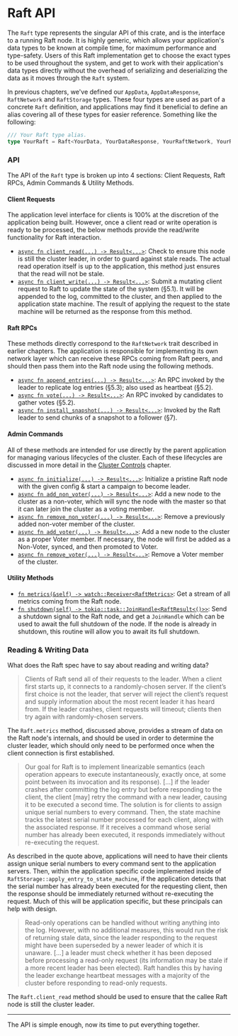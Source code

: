 # Raft API

The `Raft` type represents the singular API of this crate, and is the interface to a running Raft node. It is highly generic, which allows your application's data types to be known at compile time, for maximum performance and type-safety. Users of this Raft implementation get to choose the exact types to be used throughout the system, and get to work with their application's data types directly without the overhead of serializing and deserializing the data as it moves through the `Raft` system.

In previous chapters, we've defined our `AppData`, `AppDataResponse`, `RaftNetwork` and `RaftStorage` types. These four types are used as part of a concrete `Raft` definition, and applications may find it beneficial to define an alias covering all of these types for easier reference. Something like the following:

```rust
/// Your Raft type alias.
type YourRaft = Raft<YourData, YourDataResponse, YourRaftNetwork, YourRaftStorage>;
```

### API

The API of the `Raft` type is broken up into 4 sections: Client Requests, Raft RPCs, Admin Commands & Utility Methods.

#### Client Requests

The application level interface for clients is 100% at the discretion of the application being built. However, once a client read or write operation is ready to be processed, the below methods provide the read/write functionality for Raft interaction.

- [`async fn client_read(...) -> Result<...>`](https://docs.rs/agreed/latest/agreed/raft/struct.Raft.html#method.client_read): Check to ensure this node is still the cluster leader, in order to guard against stale reads. The actual read operation itself is up to the application, this method just ensures that the read will not be stale.
- [`async fn client_write(...) -> Result<...>`](https://docs.rs/agreed/latest/agreed/raft/struct.Raft.html#method.client_write): Submit a mutating client request to Raft to update the state of the system (§5.1). It will be appended to the log, committed to the cluster, and then applied to the application state machine. The result of applying the request to the state machine will be returned as the response from this method.

#### Raft RPCs

These methods directly correspond to the `RaftNetwork` trait described in earlier chapters. The application is responsible for implementing its own network layer which can receive these RPCs coming from Raft peers, and should then pass them into the Raft node using the following methods.

- [`async fn append_entries(...) -> Result<...>`](https://docs.rs/agreed/latest/agreed/raft/struct.Raft.html#method.append_entries): An RPC invoked by the leader to replicate log entries (§5.3); also used as heartbeat (§5.2).
- [`async fn vote(...) -> Result<...>`](https://docs.rs/agreed/latest/agreed/raft/struct.Raft.html#method.vote): An RPC invoked by candidates to gather votes (§5.2).
- [`async fn install_snapshot(...) -> Result<...>`](https://docs.rs/agreed/latest/agreed/raft/struct.Raft.html#method.install_snapshot): Invoked by the Raft leader to send chunks of a snapshot to a follower (§7).

#### Admin Commands

All of these methods are intended for use directly by the parent application for managing various lifecycles of the cluster. Each of these lifecycles are discussed in more detail in the [Cluster Controls](https://nlv8.github.io/agreed/cluster-controls.html) chapter.

- [`async fn initialize(...) -> Result<...>`](https://docs.rs/agreed/latest/agreed/raft/struct.Raft.html#method.initialize): Initialize a pristine Raft node with the given config & start a campaign to become leader.
- [`async fn add_non_voter(...) -> Result<...>`](https://docs.rs/agreed/latest/agreed/raft/struct.Raft.html#method.add_non_voter): Add a new node to the cluster as a non-voter, which will sync the node with the master so that it can later join the cluster as a voting member.
- [`async fn remove_non_voter(...) -> Result<...>`](https://docs.rs/agreed/latest/agreed/raft/struct.Raft.html#method.remove_non_voter): Remove a previously added non-voter member of the cluster.
- [`async fn add_voter(...) -> Result<...>`](https://docs.rs/agreed/latest/agreed/raft/struct.Raft.html#method.add_voter): Add a new node to the cluster as a proper Voter member. If necessary, the node will first be added as a Non-Voter, synced, and then promoted to Voter.
- [`async fn remove_voter(...) -> Result<...>`](https://docs.rs/agreed/latest/agreed/raft/struct.Raft.html#method.remove_voter): Remove a Voter member of the cluster.

#### Utility Methods

- [`fn metrics(&self) -> watch::Receiver<RaftMetrics>`](https://docs.rs/agreed/latest/agreed/raft/struct.Raft.html#method.metrics): Get a stream of all metrics coming from the Raft node.
- [`fn shutdown(self) -> tokio::task::JoinHandle<RaftResult<()>>`](https://docs.rs/agreed/latest/agreed/raft/struct.Raft.html#method.shutdown): Send a shutdown signal to the Raft node, and get a `JoinHandle` which can be used to await the full shutdown of the node. If the node is already in shutdown, this routine will allow you to await its full shutdown.

### Reading & Writing Data

What does the Raft spec have to say about reading and writing data?

> Clients of Raft send all of their requests to the leader. When a client first starts up, it connects to a randomly-chosen server. If the client’s first choice is not the leader, that server will reject the client’s request and supply information about the most recent leader it has heard from. If the leader crashes, client requests will timeout; clients then try again with randomly-chosen servers.

The `Raft.metrics` method, discussed above, provides a stream of data on the Raft node's internals, and should be used in order to determine the cluster leader, which should only need to be performed once when the client connection is first established.

> Our goal for Raft is to implement linearizable semantics (each operation appears to execute instantaneously, exactly once, at some point between its invocation and its response). [...] if the leader crashes after committing the log entry but before responding to the client, the client [may] retry the command with a new leader, causing it to be executed a second time. The solution is for clients to assign unique serial numbers to every command. Then, the state machine tracks the latest serial number processed for each client, along with the associated response. If it receives a command whose serial number has already been executed, it responds immediately without re-executing the request.

As described in the quote above, applications will need to have their clients assign unique serial numbers to every command sent to the application servers. Then, within the application specific code implemented inside of `RaftStorage::apply_entry_to_state_machine`, if the application detects that the serial number has already been executed for the requesting client, then the response should be immediately returned without re-executing the request. Much of this will be application specific, but these principals can help with design.

> Read-only operations can be handled without writing anything into the log. However, with no additional measures, this would run the risk of returning stale data, since the leader responding to the request might have been superseded by a newer leader of which it is unaware. [...] a leader must check whether it has been deposed before processing a read-only request (its information may be stale if a more recent leader has been elected). Raft handles this by having the leader exchange heartbeat messages with a majority of the cluster before responding to read-only requests.

The `Raft.client_read` method should be used to ensure that the callee Raft node is still the cluster leader.

----

The API is simple enough, now its time to put everything together.
